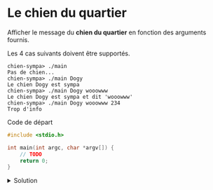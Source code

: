 # Le chien du quartier
Afficher le message du **chien du quartier** en fonction des arguments fournis.

Les 4 cas suivants doivent être supportés.
```
chien-sympa> ./main
Pas de chien...
chien-sympa> ./main Dogy
Le chien Dogy est sympa
chien-sympa> ./main Dogy wooowww
Le chien Dogy est sympa et dit 'wooowww'
chien-sympa> ./main Dogy wooowww 234
Trop d'info
```

Code de départ

```c
#include <stdio.h>

int main(int argc, char *argv[]) {
    // TODO
    return 0;
}
```

<details>
<summary>Solution</summary>

```c
#include <stdio.h>

int main(int argc, char *argv[]) {
    if (argc == 2)
        printf("Le chien %s est sympa\n", argv[1]);
    else if (argc == 3)
        printf("Le chien %s est sympa et dit '%s'\n", argv[1], argv[2]);
    else if (argc > 3)
        printf("Trop d'info\n");
    else
        printf("Pas de chien...\n");
    return 0;
}
```
</details>
